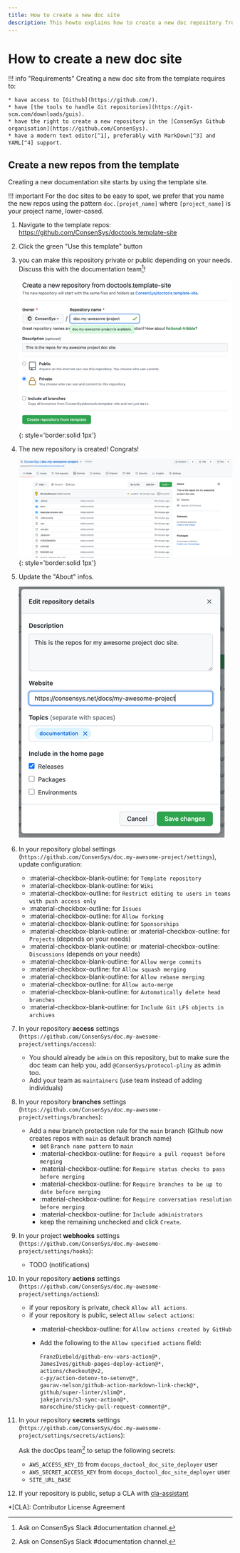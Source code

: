 ```yaml
---
title: How to create a new doc site
description: This howto explains how to create a new doc repository from this template.
---
```


# How to create a new doc site

!!! info "Requirements"
    Creating a new doc site from the template requires to:

    * have access to [Github](https://github.com/).
    * have [the tools to handle Git repositories](https://git-scm.com/downloads/guis).
    * have the right to create a new repository in the [ConsenSys Github organisation](https://github.com/ConsenSys).
    * have a modern text editor[^1], preferably with MarkDown[^3] and YAML[^4] support.

[^1]:
    UFT-8 and linux end-of-lines capable.
    We use intelliJ, Atom, Sublime but feel free to use your favourite one.
    It has to be raw text capable, no Word or Google Docs

[^2]:
    Ask on ConsenSys Slack #documentation channel.

[^3]:
    [https://daringfireball.net/projects/markdown/](https://daringfireball.net/projects/markdown/)

[^4]:
    [https://yaml.org/](https://yaml.org/)

## Create a new repos from the template

Creating a new documentation site starts by using the template site.

!!! important
    For the doc sites to be easy to spot, we prefer that you name the new repos using the pattern `doc.[projet_name]`
    where `[project_name]` is your project name, lower-cased.

1. Navigate to the template repos: https://github.com/ConsenSys/doctools.template-site

1. Click the green "Use this template" button
1. you can make this repository private or public depending on your needs. Discuss this with the documentation team[^2]!

    ![Screenshot of Github create from template page](setup_new_doc_repos_images/create_from_template.png){: style='border:solid 1px'}

1. The new repository is created! Congrats!

    ![Screenshot of Github repos created](setup_new_doc_repos_images/new_repos.png){: style='border:solid 1px'}

1. Update the "About" infos.

    ![Screenshot of Github repos about form](setup_new_doc_repos_images/about.png)

1. In your repository global settings (`https://github.com/ConsenSys/doc.my-awesome-project/settings`), update configuration:
    * :material-checkbox-blank-outline: for `Template repository `
    * :material-checkbox-blank-outline: for `Wiki`
    * :material-checkbox-outline: for `Restrict editing to users in teams with push access only`
    * :material-checkbox-outline: for `Issues`
    * :material-checkbox-outline: for `Allow forking`
    * :material-checkbox-blank-outline: for `Sponsorships`
    * :material-checkbox-blank-outline: or :material-checkbox-outline: for `Projects` (depends on your needs)
    * :material-checkbox-blank-outline: or :material-checkbox-outline: `Discussions` (depends on your needs)
    * :material-checkbox-blank-outline: for `Allow merge commits`
    * :material-checkbox-outline: for `Allow squash merging`
    * :material-checkbox-blank-outline: for `Allow rebase merging`
    * :material-checkbox-outline: for `Allow auto-merge`
    * :material-checkbox-blank-outline: for `Automatically delete head branches`
    * :material-checkbox-blank-outline: for `Include Git LFS objects in archives`
1. In your repository **access** settings (`https://github.com/ConsenSys/doc.my-awesome-project/settings/access`):
    * You should already be `admin` on this repository, but to make sure the doc team can help you, add `@ConsenSys/protocol-pliny` as admin too.
    * Add your team as `maintainers` (use team instead of adding individuals)
1. In your repository **branches** settings (`https://github.com/ConsenSys/doc.my-awesome-project/settings/branches`):
    * Add a new branch protection rule for the `main` branch (Github now creates repos with `main` as default branch name)
        * set `Branch name pattern` to `main`
        * :material-checkbox-outline: for `Require a pull request before merging`
        * :material-checkbox-outline: for `Require status checks to pass before merging`
        * :material-checkbox-outline: for `Require branches to be up to date before merging`
        * :material-checkbox-outline: for `Require conversation resolution before merging`
        * :material-checkbox-outline: for `Include administrators`
        * keep the remaining unchecked and click `Create`.
1. In your project **webhooks** settings (`https://github.com/ConsenSys/doc.my-awesome-project/settings/hooks`):
    * TODO (notifications)
1. In your repository **actions** settings (`https://github.com/ConsenSys/doc.my-awesome-project/settings/actions`):
    * if your repository is private, check `Allow all actions`.
    * if your repository is public, select `Allow select actions`:
        * :material-checkbox-outline: for `Allow actions created by GitHub`
        * Add the following to the `Allow specified actions` field:

          ```text
          FranzDiebold/github-env-vars-action@*,
          JamesIves/github-pages-deploy-action@*,
          actions/checkout@v2,
          c-py/action-dotenv-to-setenv@*,
          gaurav-nelson/github-action-markdown-link-check@*,
          github/super-linter/slim@*,
          jakejarvis/s3-sync-action@*,
          marocchino/sticky-pull-request-comment@*,
          ```

1. In your repository **secrets** settings (`https://github.com/ConsenSys/doc.my-awesome-project/settings/secrets/actions`):

    Ask the docOps team[^2] to setup the following secrets:

    * `AWS_ACCESS_KEY_ID` from `docops_doctool_doc_site_deployer` user
    * `AWS_SECRET_ACCESS_KEY` from `docops_doctool_doc_site_deployer` user
    * `SITE_URL_BASE`

1. If your repository is public, setup a CLA with [cla-assistant](https://cla-assistant.io/)

*[CLA]: Contributor License Agreement
